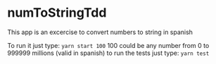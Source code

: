 # numToStringTdd
This app is an excercise to convert numbers to string in spanish

To run it just type: 
```yarn start 100```
100 could be any number from 0 to 999999 millions (valid in spanish)
to run the tests just type:
```yarn test```
